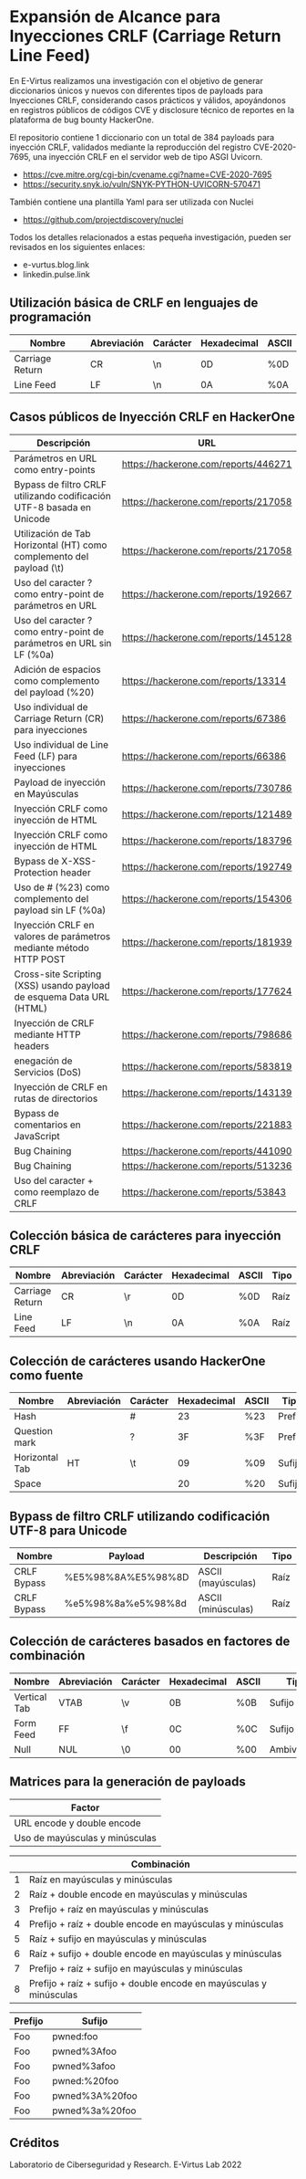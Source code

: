 # Expansión de Alcance para Inyecciones CRLF (Carriage Return Line Feed)

En E-Virtus realizamos una investigación con el objetivo de generar diccionarios únicos y nuevos con diferentes tipos de payloads para Inyecciones CRLF, considerando casos prácticos y válidos, apoyándonos en registros públicos de códigos CVE y disclosure técnico de reportes en la plataforma de bug bounty HackerOne.

El repositorio contiene 1 diccionario con un total de 384 payloads para inyección CRLF, validados mediante la reproducción del registro CVE-2020-7695, una inyección CRLF en el servidor web de tipo ASGI Uvicorn.

* https://cve.mitre.org/cgi-bin/cvename.cgi?name=CVE-2020-7695
* https://security.snyk.io/vuln/SNYK-PYTHON-UVICORN-570471

También contiene una plantilla Yaml para ser utilizada con Nuclei

* https://github.com/projectdiscovery/nuclei

Todos los detalles relacionados a estas pequeña investigación, pueden ser revisados en los siguientes enlaces:

* e-vurtus.blog.link
* linkedin.pulse.link

## Utilización básica de CRLF en lenguajes de programación

| Nombre     | Abreviación | Carácter | Hexadecimal | ASCII |
| ----------- | ----------- | ----------- | ----------- | ----------- |
| Carriage Return | CR | \n | 0D | %0D |
| Line Feed | LF | \n | 0A | %0A |

## Casos públicos de Inyección CRLF en HackerOne

| Descripción      | URL |
| ----------- | ----------- |
| Parámetros en URL como entry-points      | https://hackerone.com/reports/446271       |
| Bypass de filtro CRLF utilizando codificación UTF-8 basada en Unicode   | https://hackerone.com/reports/217058        |
| Utilización de Tab Horizontal (HT) como complemento del payload (\t)   | https://hackerone.com/reports/217058        |
| Uso del caracter ? como entry-point de parámetros en URL   | https://hackerone.com/reports/192667        |
| Uso del caracter ? como entry-point de parámetros en URL sin LF (%0a)   | https://hackerone.com/reports/145128        |
| Adición de espacios como complemento del payload (%20)   | https://hackerone.com/reports/13314        |
| Uso individual de Carriage Return (CR) para inyecciones   | https://hackerone.com/reports/67386        |
| Uso individual de Line Feed (LF) para inyecciones   | https://hackerone.com/reports/66386        |
| Payload de inyección en Mayúsculas   | https://hackerone.com/reports/730786        |
| Inyección CRLF como inyección de HTML   | https://hackerone.com/reports/121489        |
| Inyección CRLF como inyección de HTML   | https://hackerone.com/reports/183796        |
| Bypass de X-XSS-Protection header   | https://hackerone.com/reports/192749        |
| Uso de # (%23) como complemento del payload sin LF (%0a)   | https://hackerone.com/reports/154306        |
| Inyección CRLF en valores de parámetros mediante método HTTP POST   | https://hackerone.com/reports/181939        |
| Cross-site Scripting (XSS) usando payload de esquema Data URL (HTML)   | https://hackerone.com/reports/177624        |
| Inyección de CRLF mediante HTTP headers   | https://hackerone.com/reports/798686        |
| enegación de Servicios (DoS)   | https://hackerone.com/reports/583819        |
| Inyección de CRLF en rutas de directorios   | https://hackerone.com/reports/143139        |
| Bypass de comentarios en JavaScript   | https://hackerone.com/reports/221883        |
| Bug Chaining   | https://hackerone.com/reports/441090        |
| Bug Chaining   | https://hackerone.com/reports/513236        |
| Uso del caracter + como reemplazo de CRLF   | https://hackerone.com/reports/53843        |

## Colección básica de carácteres para inyección CRLF

| Nombre      | Abreviación | Carácter | Hexadecimal | ASCII | Tipo |
| ----------- | ----------- | ----------- | ----------- | ----------- | ----------- |
| Carriage Return      | CR       | \r       | 0D       | %0D       | Raíz       |
| Line Feed   | LF        | \n       | 0A       | %0A       | Raíz       |

## Colección de carácteres usando HackerOne como fuente

| Nombre      | Abreviación | Carácter | Hexadecimal | ASCII | Tipo |
| ----------- | ----------- | ----------- | ----------- | ----------- | ----------- |
| Hash      |        | #       | 23       | %23       | Prefijo       |
| Question mark   |         | ?       | 3F       | %3F       | Prefijo       |
| Horizontal Tab   | HT        | \t       | 09       | %09       | Sufijo       |
| Space   |         |        | 20       | %20       | Sufijo       |

## Bypass de filtro CRLF utilizando codificación UTF-8 para Unicode

| Nombre      | Payload | Descripción | Tipo |
| ----------- | ----------- | ----------- | ----------- |
| CRLF Bypass      | %E5%98%8A%E5%98%8D       | ASCII (mayúsculas)       | Raíz       |
| CRLF Bypass   | %e5%98%8a%e5%98%8d        | ASCII (minúsculas)       | Raíz       |

## Colección de carácteres basados en factores de combinación

| Nombre      | Abreviación | Carácter | Hexadecimal | ASCII | Tipo |
| ----------- | ----------- | ----------- | ----------- | ----------- | ----------- |
| Vertical Tab      | VTAB       | \v       | 0B       | %0B       | Sufijo       |
| Form Feed   | FF        | \f       | 0C       | %0C       | Sufijo       |
| Null   | NUL        | \0       | 00       | %00       | Ambivalente       |

## Matrices para la generación de payloads

| Factor      |
| ----------- | 
| URL encode y double encode      |
| Uso de mayúsculas y minúsculas   |

|       | Combinación |
| ----------- | ----------- |
| 1      | Raíz en mayúsculas y minúsculas       |
| 2   | Raíz + double encode en mayúsculas y minúsculas        |
| 3   | Prefijo + raíz en mayúsculas y minúsculas        |
| 4   | Prefijo + raíz + double encode en mayúsculas y minúsculas        |
| 5   | Raíz + sufijo en mayúsculas y minúsculas        |
| 6   | Raíz + sufijo + double encode en mayúsculas y minúsculas        |
| 7   | Prefijo + raíz + sufijo en mayúsculas y minúsculas        |
| 8   | Prefijo + raíz + sufijo + double encode en mayúsculas y minúsculas        |

| Prefijo      | Sufijo |
| ----------- | ----------- |
| Foo      | pwned:foo       |
| Foo   | pwned%3Afoo        |
| Foo   | pwned%3afoo        |
| Foo   | pwned:%20foo        |
| Foo   | pwned%3A%20foo        |
| Foo   | pwned%3a%20foo        |

## Créditos

Laboratorio de Ciberseguridad y Research. E-Virtus Lab 2022
